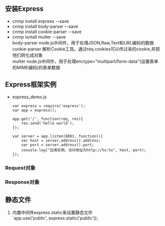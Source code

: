 ## 安装Express
- cnmp install express --save
- cnmp install body-parser --save
- cnmp install cookie-parser --save
- cnmp isntall multer --save  
body-parser node.js中间件，用于处理JSON,Raw,Text和URL编码的数据  
cookie-parser 解析Cookie工具。通过req.cookies可以传过来的cookie,并把他们转化成对象  
multer node.js中间件，用于处理enctype="multipart/form-data"(设置表单的MIME编码)的表单数据
## Express框架实例
- express_demo.js
    ```
    var express = require('express');
    var app = express();

    app.get('/', function(req, res){
        res.send('hello world');
    });

    var server = app.listen(8081, function(){
        var host = server.address().address;
        var port = server.address().port;
        console.log("应用实例，访问地址为http://%s:%s", host, port);
    });
    ```
### Request对象

### Response对象

## 静态文件
1. 内置中间件express.static来设置静态文件  
    `app.use('public', express.static('public'));